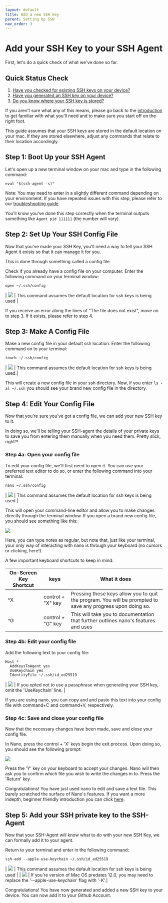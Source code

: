 ```yaml
---
layout: default
title: Add a new SSH key
parent: Setting Up SSH
nav_order: 3
---
```


# Add your SSH Key to your SSH Agent

First, let's do a quick check of what we've done so far.

## Quick Status Check
1. [Have you checked for existing SSH keys on your device?](https://dlepke.github.io/Deanna-Wilson-Ray/docs/settingUpSSH/checkforSSH/)
2. [Have you generated an SSH key on your device?](https://dlepke.github.io/Deanna-Wilson-Ray/docs/settingUpSSH/generateSSHKey/)
3. [Do you know where your SSH key is stored?](https://dlepke.github.io/Deanna-Wilson-Ray/docs/settingUpSSH/generateSSHKey/#3-select-a-file-to-save-your-new-ssh-key-in)

If you aren't sure what any of this means, please go back to the [introduction](https://dlepke.github.io/Deanna-Wilson-Ray/) to get familiar with what you'll need and to make sure you start off on the right foot.

This guide assumes that your SSH keys are stored in the default location on your mac. If they are stored elsewhere, adjust any commands that relate to their location accordingly.

## Step 1: Boot Up your SSH Agent
Let's open up a new terminal window on your mac and type in the following command:

`eval "$(ssh-agent -s)"`

Note: You may need to enter in a slightly different command depending on your environment. If you have repeated issues with this step, please refer to our [troubleshooting guide](https://dlepke.github.io/Deanna-Wilson-Ray/docs/troubleshooting/).

You'll know you've done this step correctly when the terminal outputs something like `Agent pid 111111` (the number will vary).

## Step 2: Set Up Your SSH Config File
Now that you've made your SSH Key, you'll need a way to tell your SSH Agent it exists so that it can manage it for you.

This is done through something called a config file.

Check if you already have a config file on your computer. Enter the following command on your terminal window:

`open ~/.ssh/config`

| ![](../../assets/images/danger.png) | This command assumes the default location for ssh keys is being used |

If you receive an error along the lines of "The file does not exist", move on to step 3. If it exists, please refer to step 4.

## Step 3: Make A Config File
Make a new config file in your default ssh location. Enter the following command on to your terminal:

`touch ~/.ssh/config`

| ![](../../assets/images/danger.png) | This command assumes the default location for ssh keys is being used.|

This will create a new config file in your ssh directory. Now, if you enter `ls -al ~/.ssh` you should see your brand new config file in the directory.

## Step 4: Edit Your Config File
Now that you're sure you've got a config file, we can add your new SSH key to it.

In doing so, we'll be telling your SSH-agent the details of your private keys to save you from entering them manually when you need them. Pretty slick, right?!

### Step 4a: Open your config file
To edit your config file, we'll first need to open it. You can use your preferred text editor to do so, or enter the following command into your terminal:

`nano ~/.ssh/config`

| ![](../../assets/images/danger.png) | This command assumes the default location for ssh keys is being used.|

This will open your command-line editor and allow you to make changes directly through the terminal window. If you open a brand new config file, you should see something like this:

![](../../assets/images/blankNanoImage.png)

Here, you can type notes as regular, but note that, just like your terminal, your only way of interacting with nano is through your keyboard (no cursors or clicking, here!).

A few important keyboard shortcuts to keep in mind:

|On-Screen Key Shortcut|keys|What it does|
|-----|-----|-----|
| ^X | control + "X" key | Pressing these keys allow you to quit the program. You will be prompted to save any progress upon doing so.|
| ^G | control + "G" key | This will take you to documentation that further outlines nano's features and uses |

### Step 4b: Edit your config file
Add the following text to your config file:

```
Host *
  AddKeysToAgent yes
  UseKeychain yes
  IdentityFile ~/.ssh/id_ed25519
```
| ![](../../assets/images/warning.png) | If you opted not to use a passphrase when generating your SSH key, omit the 'UseKeychain' line. |

If you are using nano, you can copy and and paste this text into your config file with command+C and command+V, respectively.

### Step 4c: Save and close your config file
Now that the necessary changes have been made, save and close your config file.

In Nano, press the control + 'X' keys begin the exit process. Upon doing so, you should see the following prompt:

![](../../assets/images/saveNanoChanges.png)

Press the 'Y' key on your keyboard to accept your changes. Nano will then ask you to confirm which file you wish to write the changes in to. Press the 'Return' key.

Congratulations! You have just used nano to edit and save a text file. This barely scratched the surface of Nano's features. If you want a more indepth, beginner friendly introduction you can click [here](https://www.hostinger.com/tutorials/how-to-install-and-use-nano-text-editor).

## Step 5: Add your SSH private key to the SSH-Agent
Now that your SSH-Agent will know what to do with your new SSH Key, we can formally add it to your agent.

Return to your terminal and enter in the following command:

`ssh-add --apple-use-keychain ~/.ssh/id_ed25519`

| ![](../../assets/images/danger.png) | This command assumes the default location for ssh keys is being used |
| ![](../../assets/images/warning.png) | If you're version of Mac OS predates 12.0, you may need to replace the '--apple-use-keychain' flag with '-K'.|

Congratulations! You have now generated and added a new SSH key to your device. You can now add it to your Github Account.